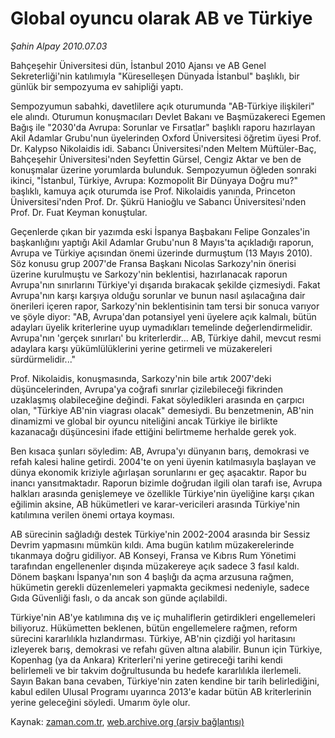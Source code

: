 # Global oyuncu olarak AB ve Türkiye

*Şahin Alpay 2010.07.03*

<td class="columnist-detail">
<p>Bahçeşehir Üniversitesi dün, İstanbul 2010 Ajansı ve AB Genel Sekreterliği'nin katılımıyla "Küreselleşen Dünyada İstanbul" başlıklı, bir günlük bir sempozyuma ev sahipliği yaptı.</p>
<p>
<div id="haberMetinDiv">
<p>Sempozyumun sabahki, davetlilere açık oturumunda "AB-Türkiye ilişkileri" ele alındı. Oturumun konuşmacıları Devlet Bakanı ve Başmüzakereci Egemen Bağış ile "2030'da Avrupa: Sorunlar ve Fırsatlar" başlıklı raporu hazırlayan Akil Adamlar Grubu'nun üyelerinden Oxford Üniversitesi öğretim üyesi Prof. Dr. Kalypso Nikolaidis idi. Sabancı Üniversitesi'nden Meltem Müftüler-Baç, Bahçeşehir Üniversitesi'nden Seyfettin Gürsel, Cengiz Aktar ve ben de konuşmalar üzerine yorumlarda bulunduk. Sempozyumun öğleden sonraki ikinci, "İstanbul, Türkiye, Avrupa: Kozmopolit Bir Dünyaya Doğru mu?" başlıklı, kamuya açık oturumda ise Prof. Nikolaidis yanında, Princeton Üniversitesi'nden Prof. Dr. Şükrü Hanioğlu ve Sabancı Üniversitesi'nden Prof. Dr. Fuat Keyman konuştular.
<p>Geçenlerde çıkan bir yazımda eski İspanya Başbakanı Felipe Gonzales'in başkanlığını yaptığı Akil Adamlar Grubu'nun 8 Mayıs'ta açıkladığı raporun, Avrupa ve Türkiye açısından önemi üzerinde durmuştum (13 Mayıs 2010). Söz konusu grup 2007'de Fransa Başkanı Nicolas Sarkozy'nin önerisi üzerine kurulmuştu ve Sarkozy'nin beklentisi, hazırlanacak raporun Avrupa'nın sınırlarını Türkiye'yi dışarıda bırakacak şekilde çizmesiydi. Fakat Avrupa'nın karşı karşıya olduğu sorunlar ve bunun nasıl aşılacağına dair önerileri içeren rapor, Sarkozy'nin beklentisinin tam tersi bir sonuca varıyor ve şöyle diyor: "AB, Avrupa'dan potansiyel yeni üyelere açık kalmalı, bütün adayları üyelik kriterlerine uyup uymadıkları temelinde değerlendirmelidir. Avrupa'nın 'gerçek sınırları' bu kriterlerdir... AB, Türkiye dahil, mevcut resmi adaylara karşı yükümlülüklerini yerine getirmeli ve müzakereleri sürdürmelidir..."
<p>Prof. Nikolaidis, konuşmasında, Sarkozy'nin bile artık 2007'deki düşüncelerinden, Avrupa'ya coğrafi sınırlar çizilebileceği fikrinden uzaklaşmış olabileceğine değindi. Fakat söyledikleri arasında en çarpıcı olan, "Türkiye AB'nin viagrası olacak" demesiydi. Bu benzetmenin, AB'nin dinamizmi ve global bir oyuncu niteliğini ancak Türkiye ile birlikte kazanacağı düşüncesini ifade ettiğini belirtmeme herhalde gerek yok.
<p>Ben kısaca şunları söyledim: AB, Avrupa'yı dünyanın barış, demokrasi ve refah kalesi haline getirdi. 2004'te on yeni üyenin katılmasıyla başlayan ve dünya ekonomik kriziyle ağırlaşan sorunlarını er geç aşacaktır. Rapor bu inancı yansıtmaktadır. Raporun bizimle doğrudan ilgili olan tarafı ise, Avrupa halkları arasında genişlemeye ve özellikle Türkiye'nin üyeliğine karşı çıkan eğilimin aksine, AB hükümetleri ve karar-vericileri arasında Türkiye'nin katılımına verilen önemi ortaya koyması.
<p>AB sürecinin sağladığı destek Türkiye'nin 2002-2004 arasında bir Sessiz Devrim yapmasını mümkün kıldı. Ama bugün katılım müzakerelerinde tıkanmaya doğru gidiliyor. AB Konseyi, Fransa ve Kıbrıs Rum Yönetimi tarafından engellenenler dışında müzakereye açık sadece 3 fasıl kaldı. Dönem başkanı İspanya'nın son 4 başlığı da açma arzusuna rağmen, hükümetin gerekli düzenlemeleri yapmakta gecikmesi nedeniyle, sadece Gıda Güvenliği faslı, o da ancak son günde açılabildi.
<p>Türkiye'nin AB'ye katılımına dış ve iç muhaliflerin getirdikleri engellemeleri biliyoruz. Hükümetten beklenen, bütün engellemelere rağmen, reform sürecini kararlılıkla hızlandırması. Türkiye, AB'nin çizdiği yol haritasını izleyerek barış, demokrasi ve refahı güven altına alabilir. Bunun için Türkiye, Kopenhag (ya da Ankara) Kriterleri'ni yerine getireceği tarihi kendi belirlemeli ve bir takvim doğrultusunda bu hedefe kararlılıkla ilerlemeli. Sayın Bakan bana cevaben, Türkiye'nin zaten kendine bir tarih belirlediğini, kabul edilen Ulusal Programı uyarınca 2013'e kadar bütün AB kriterlerinin yerine geleceğini söyledi. Umarım öyle olur.</p></p></p></p></p></p></div>
</p>
<a href="http://web.archive.org/web/20110107020012/mailto:s.alpay@zaman.com.tr">
</a></td>

Kaynak: [zaman.com.tr](http://zaman.com.tr/yazar.do?yazino=1002250), [web.archive.org (arşiv bağlantısı)](http://web.archive.org/web/20110107020012/http://www.zaman.com.tr/yazar.do?yazino=1002250)
